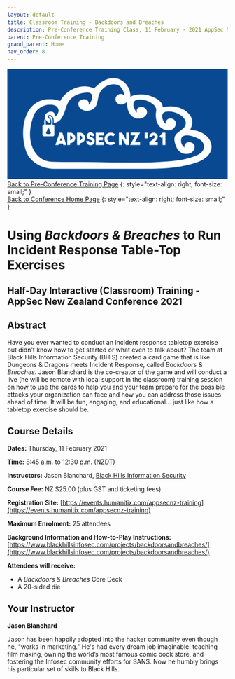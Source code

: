 ```yaml
---
layout: default
title: Classroom Training - Backdoors and Breaches
description: Pre-Conference Training Class, 11 February - 2021 AppSec NZ Conference
parent: Pre-Conference Training
grand_parent: Home
nav_order: 8
---
```


[![Web Banner](/assets/images/Event_Banner_Graphic.png)](/conference/)   
[Back to Pre-Conference Training Page](training.md)
{: style="text-align: right; font-size: small;" }   
[Back to Conference Home Page](index.md)
{: style="text-align: right; font-size: small;" }   

# Using *Backdoors & Breaches* to Run Incident Response Table-Top Exercises

## Half-Day Interactive (Classroom) Training - AppSec New Zealand Conference 2021

## Abstract

Have you ever wanted to conduct an incident response tabletop exercise but didn't know how to get started or what even to talk about? The team at Black Hills Information Security (BHIS) created a card game that is like Dungeons & Dragons meets Incident Response, called *Backdoors & Breaches*. Jason Blanchard is the co-creator of the game and will conduct a live (he will be remote with local support in the classroom) training session on how to use the cards to help you and your team prepare for the possible attacks your organization can face and how you can address those issues ahead of time. It will be fun, engaging, and educational... just like how a tabletop exercise should be. 

## Course Details 

**Dates:** Thursday, 11 February 2021

**Time:** 8:45 a.m. to 12:30 p.m. (NZDT)

**Instructors:** Jason Blanchard, [Black Hills Information Security](https://www.blackhillsinfosec.com/)   

**Course Fee:** NZ $25.00 (plus GST and ticketing fees)

**Registration Site:** [https://events.humanitix.com/appsecnz-training](https://events.humanitix.com/appsecnz-training)

**Maximum Enrolment:** 25 attendees

**Background Information and How-to-Play Instructions:** [https://www.blackhillsinfosec.com/projects/backdoorsandbreaches/](https://www.blackhillsinfosec.com/projects/backdoorsandbreaches/)

**Attendees will receive:**

* A *Backdoors & Breaches* Core Deck
* A 20-sided die

## Your Instructor

**Jason Blanchard**

Jason has been happily adopted into the hacker community even though he, "works in marketing." He's had every dream job imaginable: teaching film making, owning the world’s most famous comic book store, and fostering the Infosec community efforts for SANS. Now he humbly brings his particular set of skills to Black Hills.
